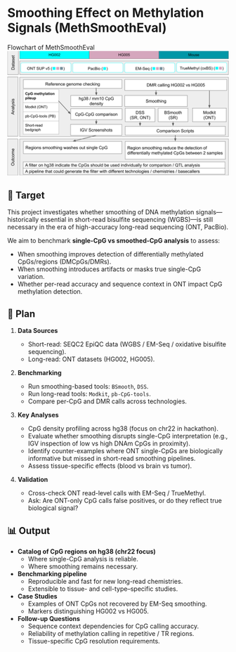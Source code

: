 # Smoothing Effect on Methylation Signals (MethSmoothEval)



Flowchart of MethSmoothEval
![Flowchart](img/flowchart.svg)


## 🎯 Target
This project investigates whether smoothing of DNA methylation signals—historically essential in short-read bisulfite sequencing (WGBS)—is still necessary in the era of high-accuracy long-read sequencing (ONT, PacBio).  

We aim to benchmark **single-CpG vs smoothed-CpG analysis** to assess:  
- When smoothing improves detection of differentially methylated CpGs/regions (DMCpGs/DMRs).  
- When smoothing introduces artifacts or masks true single-CpG variation.  
- Whether per-read accuracy and sequence context in ONT impact CpG methylation detection.  

## 📝 Plan
1. **Data Sources**  
   - Short-read: SEQC2 EpiQC data (WGBS / EM-Seq / oxidative bisulfite sequencing).  
   - Long-read: ONT datasets (HG002, HG005).  

2. **Benchmarking**  
   - Run smoothing-based tools: `BSmooth`, `DSS`.  
   - Run long-read tools: `Modkit`, `pb-CpG-tools`.  
   - Compare per-CpG and DMR calls across technologies.  

3. **Key Analyses**  
   - CpG density profiling across hg38 (focus on chr22 in hackathon).  
   - Evaluate whether smoothing disrupts single-CpG interpretation (e.g., IGV inspection of low vs high DNAm CpGs in proximity).  
   - Identify counter-examples where ONT single-CpGs are biologically informative but missed in short-read smoothing pipelines.  
   - Assess tissue-specific effects (blood vs brain vs tumor).  

4. **Validation**  
   - Cross-check ONT read-level calls with EM-Seq / TrueMethyl.  
   - Ask: Are ONT-only CpG calls false positives, or do they reflect true biological signal?  

## 📊 Output
- **Catalog of CpG regions on hg38 (chr22 focus)**  
  - Where single-CpG analysis is reliable.  
  - Where smoothing remains necessary.  
- **Benchmarking pipeline**  
  - Reproducible and fast for new long-read chemistries.  
  - Extensible to tissue- and cell-type–specific studies.  
- **Case Studies**  
  - Examples of ONT CpGs not recovered by EM-Seq smoothing.  
  - Markers distinguishing HG002 vs HG005.  
- **Follow-up Questions**  
  - Sequence context dependencies for CpG calling accuracy.  
  - Reliability of methylation calling in repetitive / TR regions.  
  - Tissue-specific CpG resolution requirements.  
